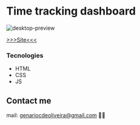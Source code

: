 # Time tracking dashboard

![desktop-preview](https://user-images.githubusercontent.com/53302984/202311685-b8767d46-88ba-481a-857c-b135d8c80ba5.jpg)


[>>>Site<<<](https://genariocoliveira.github.io/time-tracking-dashboard-main/)
### Tecnologies

- HTML
- CSS
- JS

## Contact me 
mail: genariocdeoliveira@gmail.com 🚀👋

